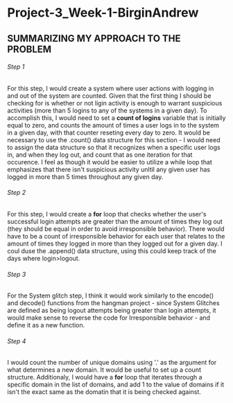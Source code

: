 # Project-3_Week-1-BirginAndrew
## SUMMARIZING MY APPROACH TO THE PROBLEM
###### Step 1
For this step, I would create a system where user actions with logging in and out of the system are counted.
Given that the first thing I should be checking for is whether or not ligin activity is enough to warrant suspicious activities (more than 5 logins to any of the systems in a given day).
  To accomplish this, I would need to set a **count of logins** variable that is initially equal to zero, and counts the amount of times a user logs in to the system in a given day, with that counter reseting every day to zero.
      It would be necessary to use the .count() data structure for this section - I would need to assign the data structure so that it recognizes when a specific user logs in, and when they log out, and count that as one iteration for that occurence.
I feel as though it would be easier to utilize a while loop that emphasizes that there isn't suspicious activity unltil any given user has logged in more than 5 times throughout any given day.
###### Step 2
For this step, I would create a **for** loop that checks whether the user's successful login attempts are greater than the amount of times they log out (they should be equal in order to avoid irresponsible behavior). 
There would have to be a count of irresponsible behavior for each user that relates to the amount of times they logged in more than they logged out for a given day.
I coul duse the .append() data structure, using this could keep track of the days where login>logout.
###### Step 3
For the System glitch step, I think it would work similarly to the encode() and decode() functions from the hangman project - since System Glitches are defined as being logout attempts being greater than login attempts, it would make sense to reverse the code for Irresponsible behavior - and define it as a new function.
###### Step 4
I would count the number of unique domains using '.' as the argument for what determines a new domain. 
It would be useful to set up a count structure. Additionaly, I would have a **for** loop that iterates through a specific domain in the list of domains, and add 1 to the value of domains if it isn't the exact same as the domatin that it is being checked against.
